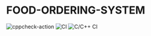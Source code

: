# FOOD-ORDERING-SYSTEM
![cppcheck-action](https://github.com/99002757/FOOD-ORDERING-SYSTEM/workflows/cppcheck-action/badge.svg)
![CI](https://github.com/99002757/FOOD-ORDERING-SYSTEM/workflows/CI/badge.svg)
![C/C++ CI](https://github.com/99002757/FOOD-ORDERING-SYSTEM/workflows/C/C++%20CI/badge.svg)

